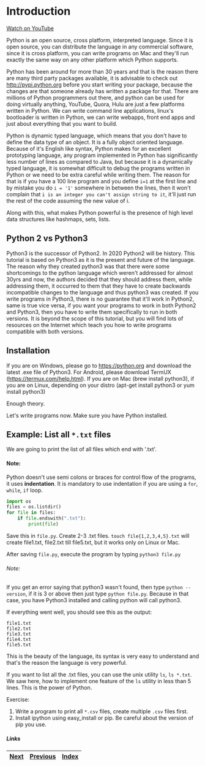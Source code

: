 # Introduction

[Watch on YouTube](https://www.youtube.com/watch?v=7wuKDDMb3R4)

Python is an open source, cross platform, interpreted language. Since it is open source, you can distribute the language in any commercial software, since it is cross platform, you can write programs on Mac and they'll run exactly the same way on any other platform which Python supports. 

Python has been around for more than 30 years and that is the reason there are many third party packages available, it is advisable to check out http://pypi.python.org before you start writing your package, because the changes are that someone already has written a package for that. There are millions of Python programmers out there, and python can be used for doing virtually anything, YouTube, Quora, Hulu are just a few platforms written in Python. We can write command line applications, linux's bootloader is written in Python, we can write webapps, front end apps and just about everything that you want to build.

Python is dynamic typed language, which means that you don't have to define the data type of an object. It is a fully object oriented language. Because of it's English like syntax, Python makes for an excellent prototyping language, any program implemented in Python has significantly less number of lines as compared to Java, but because it is a dynamically typed language, it is somewhat difficult to debug the programs written in Python or we need to be extra careful while writing them. The reason for that is if you have a 100 line program and you define `i=1` at the first line and by mistake you do `i = '1'` somewhere in between the lines, then it won't complain that `i is an integer you can't assign string to it`, it'll just run the rest of the code assuming the new value of i.

Along with this, what makes Python powerful is the presence of high level data structures like hashmaps, sets, lists.

## Python 2 vs Python3

Python3 is the successor of Python2. In 2020 Python2 will be history. This tutorial is based on Python3 as it is the present and future of the language. The reason why they created python3 was that there were some shortcomings to the python language which weren't addressed for almost 30yrs and now, the authors decided that they should address them, while addressing them, it occurred to them that they have to create backwards incompatible changes to the language and thus python3 was created. If you write programs in Python3, there is no guarantee that it'll work in Python2, same is true vice versa, if you want your programs to work in both Python2 and Python3, then you have to write them specifically to run in both versions. It is beyond the scope of this tutorial, but you will find  lots of resources on the Internet which teach you how to write programs compatible with both versions.

## Installation

If you are on Windows, please go to https://python.org and download the latest .exe file of Python3. For Android, please download TermUX (https://termux.com/help.html). If you are on Mac (brew install python3), if you are on Linux, depending on your distro (apt-get install python3 or yum install python3)


Enough theory.

Let's write programs now. Make sure you have Python installed.

## Example: List all `*.txt` files
We are going to print the list of all files which end with '.txt'.

#### Note:

Python doesn't use semi colons or braces for control flow of the programs, it uses **indentation**. It is mandatory to use indentation if you are using a `for`, `while`, `if` loop.

```python
import os
files = os.listdir()
for file in files:
    if file.endswith(".txt"):
        print(file)
```

Save this in `file.py`. Create 2-3 .txt files. `touch file{1,2,3,4,5}.txt` will create file1.txt, file2.txt till file5.txt, but it works only on Linux or Mac.

After saving `file.py`, execute the program by typing `python3 file.py`

###### Note:
If you get an error saying that python3 wasn't found, then type `python --version`, if it is 3 or above then just type `python file.py`. Because in that case, you have Python3 installed and calling python will call python3.

If everything went well, you should see this as the output:

```
file1.txt
file2.txt
file3.txt
file4.txt
file5.txt
```

This is the beauty of the language, its syntax is very easy to understand and that's the reason the language is very powerful.

If you want to list all the .txt files, you can use the unix utility `ls`, `ls *.txt`. We saw here, how to implement one feature of the `ls` utility in less than 5 lines. This is the power of Python.

Exercise:

1. Write a program to print all `*.csv` files, create multiple `.csv` files first.
1. Install ipython using easy_install or pip. Be careful about the version of pip you use.

##### Links

|[Next](2more_about_language.md) | [Previous](README.md) |  [Index](SUMMARY.md)
| ----| ----| ----| 
